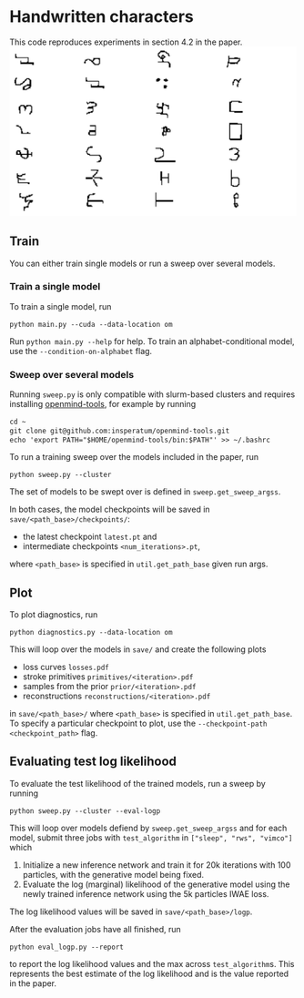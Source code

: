 # Handwritten characters

This code reproduces experiments in section 4.2 in the paper.
![](reconstructions.gif)

## Train

You can either train single models or run a sweep over several models.

### Train a single model
To train a single model, run
```
python main.py --cuda --data-location om
```
Run `python main.py --help` for help. To train an alphabet-conditional model, use the `--condition-on-alphabet` flag.

### Sweep over several models
Running `sweep.py` is only compatible with slurm-based clusters and requires installing [openmind-tools](https://github.com/insperatum/openmind-tools), for example by running
```
cd ~
git clone git@github.com:insperatum/openmind-tools.git
echo 'export PATH="$HOME/openmind-tools/bin:$PATH"' >> ~/.bashrc
```

To run a training sweep over the models included in the paper, run
```
python sweep.py --cluster
```
The set of models to be swept over is defined in `sweep.get_sweep_argss`.

In both cases, the model checkpoints will be saved in `save/<path_base>/checkpoints/`:
- the latest checkpoint `latest.pt` and
- intermediate checkpoints `<num_iterations>.pt`,

where `<path_base>` is specified in `util.get_path_base` given run args.

## Plot

To plot diagnostics, run
```
python diagnostics.py --data-location om
```

This will loop over the models in `save/` and create the following plots
- loss curves `losses.pdf`
- stroke primitives `primitives/<iteration>.pdf`
- samples from the prior `prior/<iteration>.pdf`
- reconstructions `reconstructions/<iteration>.pdf`

in `save/<path_base>/` where `<path_base>` is specified in `util.get_path_base`.
To specify a particular checkpoint to plot, use the `--checkpoint-path <checkpoint_path>` flag.


## Evaluating test log likelihood

To evaluate the test likelihood of the trained models, run a sweep by running
```
python sweep.py --cluster --eval-logp
```
This will loop over models defiend by `sweep.get_sweep_argss` and for each model, submit three jobs with `test_algorithm` in `["sleep", "rws", "vimco"]` which
1. Initialize a new inference network and train it for 20k iterations with 100 particles, with the generative model being fixed.
2. Evaluate the log (marginal) likelihood of the generative model using the newly trained inference network using the 5k particles IWAE loss.

The log likelihood values will be saved in `save/<path_base>/logp`.

After the evaluation jobs have all finished, run
```
python eval_logp.py --report
```
to report the log likelihood values and the max across `test_algorithm`s. This represents the best estimate of the log likelihood and is the value reported in the paper.